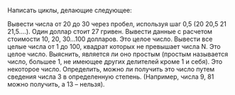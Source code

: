 Написать циклы, делающие следующее:

Вывести числа от 20 до 30 через пробел, используя шаг 0,5 (20 20,5 21 21,5….).
Один доллар стоит 27 гривен. Вывести данные с расчетом стоимости 10, 20, 30…100 долларов.
Это целое число. Вывести все целые числа от 1 до 100, квадрат которых не превышает числа N.
Это целое число. Выяснить, является ли оно простым (простым называется число, большее 1, не имеющее других делителей кроме 1 и себя).
Это некоторое число. Определить, можно ли получить это число путем сведения числа 3 в определенную степень. (Например, числа 9, 81 можно получить, а 13 – нельзя).